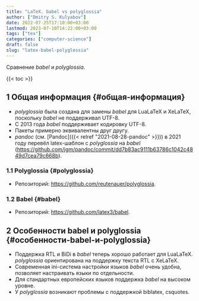 ```yaml
---
title: "LaTeX. babel vs polyglossia"
author: ["Dmitry S. Kulyabov"]
date: 2022-07-25T17:10:00+03:00
lastmod: 2023-07-10T14:22:00+03:00
tags: ["tex"]
categories: ["computer-science"]
draft: false
slug: "latex-babel-polyglossia"
---
```


Сравнение _babel_ и _polyglossia_.

<!--more-->

{{< toc >}}


## <span class="section-num">1</span> Общая информация {#общая-информация}

-   _polyglossia_ была создана для замены _babel_ для LuaLaTeX и XeLaTeX, поскольку _babel_ не поддерживал UTF-8.
-   С 2013 года _babel_ поддерживает кодировку UTF-8.
-   Пакеты примерно эквивалентны друг другу.
-   _pandoc_ (см. [Pandoc]({{< relref "2021-08-28-pandoc" >}})) в 2021 году перевёл latex-шаблон с _polyglossia_ на _babel_ (<https://github.com/jgm/pandoc/commit/dd7b83ac9111b63786c1042c4849d7cea79c668b>).


### <span class="section-num">1.1</span> Polyglossia {#polyglossia}

-   Репозиторий: <https://github.com/reutenauer/polyglossia>.


### <span class="section-num">1.2</span> Babel {#babel}

-   Репозиторий: <https://github.com/latex3/babel>.


## <span class="section-num">2</span> Особенности babel и polyglossia {#особенности-babel-и-polyglossia}

-   Поддержка RTL и BiDi в _babel_ теперь хорошо работает для LuaLaTeX. _polyglossia_ ориентирована на поддержку текста RTL с XeLaTeX.
-   Современная ini-система настройки языков _babel_ очень удобна, позволяет настраивать языки по отдельности.
-   Для стандартных европейских языков поддержка _babel_ на высоком уровне.
-   У _polyglossia_ возникают проблемы с поддержкой biblatex, csquotes.
